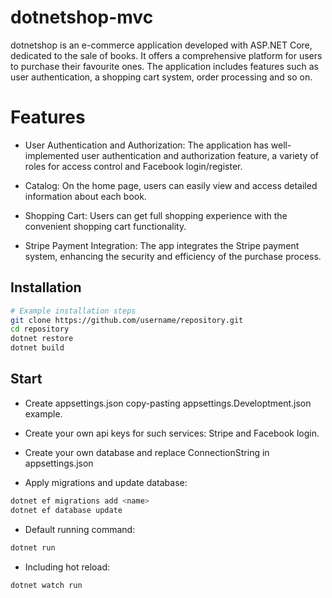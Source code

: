 # dotnetshop-mvc
dotnetshop is an e-commerce application developed with ASP.NET Core, dedicated to the sale of books. It offers a comprehensive platform for users to purchase their favourite ones. The application includes features such as user authentication, a shopping cart system, order processing and so on.

# Features
- User Authentication and Authorization: The application has well-implemented user authentication and authorization feature, a variety of roles for access control and Facebook login/register.

- Catalog: On the home page, users can easily view and access detailed information about each book.

- Shopping Cart: Users can get full shopping experience with the convenient shopping cart functionality.

- Stripe Payment Integration: The app integrates the Stripe payment system, enhancing the security and efficiency of the purchase process.

## Installation

```bash
# Example installation steps
git clone https://github.com/username/repository.git
cd repository
dotnet restore
dotnet build
```
## Start

- Create appsettings.json copy-pasting appsettings.Developtment.json example.

- Create your own api keys for such services: Stripe and Facebook login.

- Create your own database and replace ConnectionString in appsettings.json

- Apply migrations and update database:
```bash
dotnet ef migrations add <name>
dotnet ef database update
```
- Default running command:
```bash
dotnet run
```
- Including hot reload:
```bash
dotnet watch run
```
